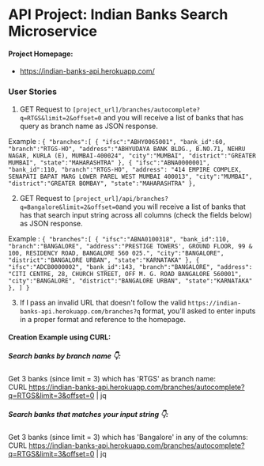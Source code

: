 # API Project: Indian Banks Search Microservice

#### Project Homepage:

- https://indian-banks-api.herokuapp.com/

### User Stories

1. GET Request to `[project_url]/branches/autocomplete?q=RTGS&limit=2&offset=0` and you will receive a list of banks that has query as branch name as JSON response.

Example : `{ "branches":[ { "ifsc":"ABHY0065001", "bank_id":60, "branch":"RTGS-HO", "address":"ABHYUDAYA BANK BLDG., B.NO.71, NEHRU NAGAR, KURLA (E), MUMBAI-400024", "city":"MUMBAI", "district":"GREATER MUMBAI", "state":"MAHARASHTRA" }, { "ifsc":"ABNA0000001", "bank_id":110, "branch":"RTGS-HO", "address": "414 EMPIRE COMPLEX, SENAPATI BAPAT MARG LOWER PAREL WEST MUMBAI 400013", "city":"MUMBAI", "district":"GREATER BOMBAY", "state":"MAHARASHTRA" },`

2. GET Request to `[project_url]/api/branches?q=Bangalore&limit=2&offset=0`and you will receive a list of banks that has that search input string across all columns (check the fields below) as JSON response.

Example : `{ "branches":[ { "ifsc":"ABNA0100318", "bank_id":110, "branch":"BANGALORE", "address":"PRESTIGE TOWERS', GROUND FLOOR, 99 & 100, RESIDENCY ROAD, BANGALORE 560 025.", "city":"BANGALORE", "district":"BANGALORE URBAN", "state":"KARNATAKA" }, { "ifsc":"ADCB0000002", "bank_id":143, "branch":"BANGALORE", "address": "CITI CENTRE, 28, CHURCH STREET, OFF M. G. ROAD BANGALORE 560001", "city":"BANGALORE", "district":"BANGALORE URBAN", "state":"KARNATAKA" }, ] }`

3. If I pass an invalid URL that doesn't follow the valid `https://indian-banks-api.herokuapp.com/branches?q` format, you'll asked to enter inputs in a proper format and reference to the homepage.

#### Creation Example using CURL:

##### Search banks by branch name 👇:

Get 3 banks (since limit = 3) which has 'RTGS' as branch name: \
CURL https://indian-banks-api.herokuapp.com/branches/autocomplete?q=RTGS&limit=3&offset=0 | jq

##### Search banks that matches your input string 👇:

Get 3 banks (since limit = 3) which has 'Bangalore' in any of the columns: \
CURL https://indian-banks-api.herokuapp.com/branches/autocomplete?q=RTGS&limit=3&offset=0 | jq
